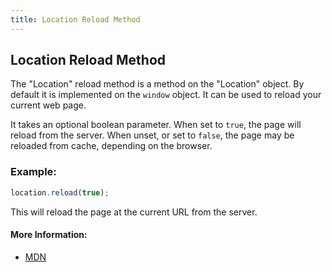 ```yaml
---
title: Location Reload Method
---
```

## Location Reload Method

The "Location" reload method is a method on the "Location" object. By default it is implemented on the `window` object. It can be used to reload your current web page.

It takes an optional boolean parameter. When set to `true`, the page will reload from the server. When unset, or set to `false`, the page may be reloaded from cache, depending on the browser. 

### Example:

```javascript
location.reload(true);
```

This will reload the page at the current URL from the server.

#### More Information:
* [MDN](https://developer.mozilla.org/docs/Web/API/Location/reload)

